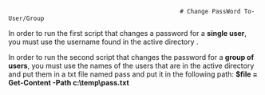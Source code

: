                                                     # Change PassWord To-User/Group
                                                    
In order to run the first script that changes a password for a **single user**, you must use the username found in the active directory .  


In order to run the second script that changes the password for a **group of users**, you must use the names of the users that are in the active directory and put them in a txt file named pass and put it in the following path:
**$file = Get-Content -Path c:\temp\pass.txt**
